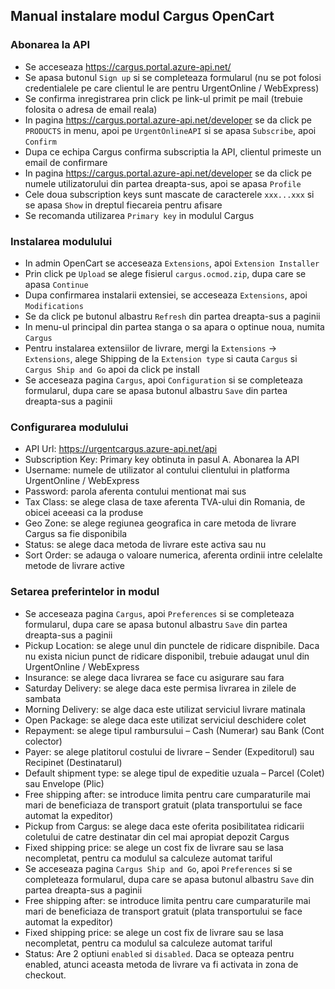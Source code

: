 ## Manual instalare modul Cargus OpenCart

### Abonarea la API

- Se acceseaza https://cargus.portal.azure-api.net/
- Se apasa butonul `Sign up` si se completeaza formularul (nu se pot folosi credentialele pe care clientul le are pentru UrgentOnline / WebExpress)
- Se confirma inregistrarea prin click pe link-ul primit pe mail (trebuie folosita o adresa de email reala)
- In pagina https://cargus.portal.azure-api.net/developer se da click pe `PRODUCTS` in menu, apoi pe `UrgentOnlineAPI` si se apasa `Subscribe`, apoi `Confirm`
- Dupa ce echipa Cargus confirma subscriptia la API, clientul primeste un email de confirmare
- In pagina https://cargus.portal.azure-api.net/developer se da click pe numele utilizatorului din partea dreapta-sus, apoi se apasa `Profile`
- Cele doua subscription keys sunt mascate de caracterele `xxx...xxx` si se apasa `Show` in dreptul fiecareia pentru afisare
- Se recomanda utilizarea `Primary key` in modulul Cargus

### Instalarea modulului

- In admin OpenCart se acceseaza `Extensions`, apoi `Extension Installer`
- Prin click pe `Upload` se alege fisierul `cargus.ocmod.zip`, dupa care se apasa `Continue`
- Dupa confirmarea instalarii extensiei, se acceseaza `Extensions`, apoi `Modifications`
- Se da click pe butonul albastru `Refresh` din partea dreapta-sus a paginii
- In menu-ul principal din partea stanga o sa apara o optinue noua, numita `Cargus`
- Pentru instalarea extensiilor de livrare, mergi la  `Extensions` -> `Extensions`, alege Shipping de la `Extension type` si cauta `Cargus` si `Cargus Ship and Go` apoi da click pe install
- Se acceseaza pagina `Cargus`, apoi `Configuration` si se completeaza formularul, dupa care se apasa butonul albastru `Save` din partea dreapta-sus a paginii

### Configurarea modulului

- API Url: https://urgentcargus.azure-api.net/api
- Subscription Key: Primary key obtinuta in pasul A. Abonarea la API
- Username: numele de utilizator al contului clientului in platforma UrgentOnline / WebExpress
- Password: parola aferenta contului mentionat mai sus
- Tax Class: se alege clasa de taxe aferenta TVA-ului din Romania, de obicei aceeasi ca la produse
- Geo Zone: se alege regiunea geografica in care metoda de livrare Cargus sa fie disponibila
- Status: se alege daca metoda de livrare este activa sau nu
- Sort Order: se adauga o valoare numerica, aferenta ordinii intre celelalte metode de livrare active

### Setarea preferintelor in modul

- Se acceseaza pagina `Cargus`, apoi `Preferences` si se completeaza formularul, dupa care se apasa butonul albastru `Save` din partea dreapta-sus a paginii
- Pickup Location: se alege unul din punctele de ridicare dispnibile. Daca nu exista niciun punct de ridicare disponibil, trebuie adaugat unul din UrgentOnline / WebExpress
- Insurance: se alege daca livrarea se face cu asigurare sau fara
- Saturday Delivery: se alege daca este permisa livrarea in zilele de sambata
- Morning Delivery: se alge daca este utilizat serviciul livrare matinala
- Open Package: se alege daca este utilizat serviciul deschidere colet
- Repayment: se alege tipul rambursului – Cash (Numerar) sau Bank (Cont colector)
- Payer: se alege platitorul costului de livrare – Sender (Expeditorul) sau Recipinet (Destinatarul)
- Default shipment type: se alege tipul de expeditie uzuala – Parcel (Colet) sau Envelope (Plic)
- Free shipping after: se introduce limita pentru care cumparaturile mai mari de beneficiaza de transport gratuit (plata transportului se face automat la expeditor)
- Pickup from Cargus: se alege daca este oferita posibilitatea ridicarii coletului de catre destinatar din cel mai apropiat depozit Cargus
- Fixed shipping price: se alege un cost fix de livrare sau se lasa necompletat, pentru ca modulul sa calculeze automat tariful
- Se acceseaza pagina `Cargus Ship and Go`, apoi `Preferences` si se completeaza formularul, dupa care se apasa butonul albastru `Save` din partea dreapta-sus a paginii
- Free shipping after: se introduce limita pentru care cumparaturile mai mari de beneficiaza de transport gratuit (plata transportului se face automat la expeditor)
- Fixed shipping price: se alege un cost fix de livrare sau se lasa necompletat, pentru ca modulul sa calculeze automat tariful
- Status: Are 2 optiuni `enabled` si `disabled`. Daca se opteaza pentru enabled, atunci aceasta metoda de livrare va fi activata in zona de checkout.